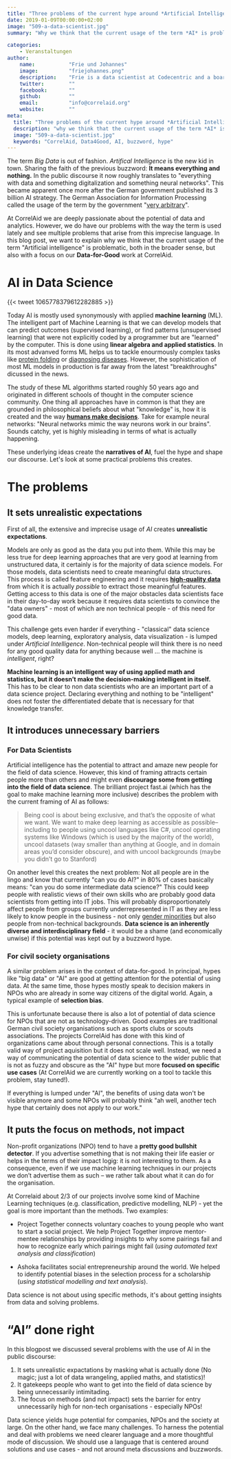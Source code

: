 ```yaml
---
title: "Three problems of the current hype around *Artificial Intelligence*"
date: 2019-01-09T00:00:00+02:00
image: "509-a-data-scientist.jpg"
summary: "Why we think that the current usage of the term *AI* is problematic"

categories:       
    - Veranstaltungen
author: 
    name:           "Frie und Johannes"
    image:          "friejohannes.png"
    description:    "Frie is a data scientist at Codecentric and a board member of CorrelAid; she tweets under [@ameisen_strasse](https://twitter.com/ameisen_strasse). Johannes is the founder and head of the board of CorrelAid; he tweets under [@jj_mllr](https://twitter.com/jj_mllr)."
    twitter:        ""
    facebook:       ""
    github:         ""
    email:          "info@correlaid.org"
    website:        ""
meta:
  title: "Three problems of the current hype around *Artificial Intelligence*"
  description: "why we think that the current usage of the term *AI* is problematic"
  image: "509-a-data-scientist.jpg"
  keywords: "CorrelAid, Data4Good, AI, buzzword, hype"
---
```


The term *Big Data* is out of fashion. *Artifical Intelligence* is the new kid in town. Sharing the faith of the previous buzzword: **It means everything and nothing.** In the public discourse it now roughly translates to "everything with data and something digitalization and something neural networks". This became apparent once more after the German government published its 3 billion AI strategy. The German Association for Information Processing called the usage of the term by the government "[very arbitrary](https://gi.de/meldung/gi-kommentiert-eckpunkte-einer-ki-strategie-der-bundesregierung/)". 

At CorrelAid we are deeply passionate about the potential of data and analytics. However, we do have our problems with the way the term is used lately and see multiple problems that arise from this imprecise language.  In this blog post, we want to explain why we think that the current usage of the term "Artificial intelligence" is problematic, both in the broader sense, but also with a focus on our **Data-for-Good** work at CorrelAid. 

# AI in Data Science  

{{< tweet 1065778379612282885 >}}

Today AI is mostly used synonymously with applied **machine learning** (ML). The intelligent part of Machine Learning is that we can develop models that can predict outcomes (supervised learning), or find patterns (unsupervised learning) that were not explicitly coded by a programmer but are "learned" by the computer. This is done using **linear algebra and applied statistics**. In its most advanved forms ML helps us to tackle enourmously complex tasks like [protein folding](https://thenewstack.io/deepmind-ai-makes-breakthrough-with-protein-folding-problem/) or [diagnosing diseases](https://thenewstack.io/scientists-artificially-intelligent-nanoarray-can-diagnose-disease-using-breath/). However, the sophistication of most ML models in production is far away from the latest "breakthroughs" dicussed in the news.

The study of these ML algorithms started roughly 50 years ago and originated in different schools of thought in the computer science community. One thing all approaches have in common is that they are grounded in philosophical beliefs about what "knowledge" is, how it is created and the way **[humans make decisions](https://www.youtube.com/watch?v=B8J4uefCQMc&t=711s)**. Take for example neural networks: "Neural networks mimic the way neurons work in our brains". Sounds catchy, yet is highly misleading in terms of what is actually happening.

These underlying ideas create the **narratives of AI**, fuel the hype and shape our discourse. Let's look at some practical problems this creates. 

# The problems

## It sets unrealistic expectations
First of all, the extensive and imprecise usage of *AI* creates **unrealistic expectations**.

Models are only as good as the data you put into them. While this may be less true for deep learning approaches that are very good at learning from unstructured data, it certainly is for the majority of data science models. For those models, data scientists need to create meaningful data structures. This process is called feature engineering and it requires [**high-quality data**](https://hbr.org/2018/04/if-your-data-is-bad-your-machine-learning-tools-are-useless) from which it is actually *possible* to extract those meaningful features. Getting access to this data is one of the major obstacles data scientists face in their day-to-day work because it requires data scientists to convince the "data owners" - most of which are non technical people - of this need for good data. 

This challenge gets even harder if everything - "classical" data science models, deep learning, exploratory analysis, data visualization - is lumped under *Artificial Intelligence*. Non-technical people will think there is no need for any good quality data for anything because well … the machine is *intelligent*, right? 

**Machine learning is an intelligent way of using applied math and statistics, but it doesn’t make the decision-making intelligent in itself.** This has to be clear to non data scientists who are an important part of a data science project. Declaring everything and nothing to be "intelligent" does not foster the differentiated debate that is necessary for that knowledge transfer.

## It introduces unnecessary barriers  

### For Data Scientists
Artificial intelligence has the potential to attract and amaze new people for the field of data science. However, this kind of framing attracts certain people more than others and might even **discourage some from getting into the field of data science**. The brilliant project fast.ai (which has the goal to make machine learning more inclusive) describes the problem with the current framing of AI as follows: 

> Being cool is about being exclusive, and that’s the opposite of what we want. We want to make deep learning as accessible as possible– including to people using uncool languages like C#, uncool operating systems like Windows (which is used by the majority of the world), uncool datasets (way smaller than anything at Google, and in domain areas you’d consider obscure), and with uncool backgrounds (maybe you didn’t go to Stanford)

On another level this creates the next problem: Not all people are in the lingo and know that currently "can you do AI?" in 80% of cases basically means: "can you do some intermediate data science?" This could keep people with realistic views of their own skills who are probably good data scientists from getting into IT jobs. This will probably disproportionately affect people from groups currently underrepresented in IT as they are less likely to know people in the business - not only [gender minorities](https://www.wired.com/story/artificial-intelligence-researchers-gender-imbalance/) but also people from non-technical backgrounds. **Data science is an inherently diverse and interdisciplinary field** - it would be a shame (and economically unwise) if this potential was kept out by a buzzword hype.

### For civil society organisations

A similar problem arises in the context of data-for-good. In principal, hypes like "big data" or "AI" are good at getting attention for the potential of using data. At the same time, those hypes mostly speak to decision makers in NPOs who are already in some way citizens of the digital world. Again, a typical example of **selection bias**. 

This is unfortunate because there is also a lot of potential of data science for NPOs that are not as technology-driven. Good examples are traditional German civil society organisations such as sports clubs or scouts associations. The projects CorrelAid has done with this kind of organizations came about through personal connections. This is a totally valid way of project aquisition but it does not scale well. Instead, we need a way of communicating the potential of data science to the wider public that is not as fuzzy and obscure as the "AI" hype but more **focused on specific use cases** (At CorrelAid we are currently working on a tool to tackle this problem, stay tuned!).

If everything is lumped under "AI", the benefits of using data won't be visible anymore and some NPOs will probably think "ah well, another tech hype that certainly does not apply to our work."

## It puts the focus on methods, not impact

Non-profit organizations (NPO) tend to have a **pretty good bullshit detector**. If you advertise something that is not making their life easier or helps in the terms of their impact logig: it is not interesting to them. As a consequence, even if we use machine learning techniques in our projects we don’t advertise them as such – we rather talk about what it can do for the organisation. 

At Correlaid about 2/3 of our projects involve some kind of Machine Learning techniques (e.g. classification, predictive modelling, NLP) - yet the goal is more important than the methods. Two examples: 

* Project Together connects voluntary coaches to young people who want to start a social project. We help Project Together improve mentor-mentee relationships by providing insights to why some pairings fail and how to recognize early which pairings might fail (*using automated text analysis and classification*)
 
* Ashoka facilitates social entrepreneurship around the world. We helped to identify potential biases in the selection process for a scholarship (*using statistical modelling and text analysis*).

Data science is not about using specific methods, it's about getting insights from data and solving problems.

# “AI” done right

In this blogpost we discussed several problems with the use of AI in the public discourse:

1. It sets unrealistic expactations by masking what is actually done (No magic; just a lot of data wrangeling, applied maths, and statistics)!
2. It gatekeeps people who want to get into the field of data science by being unnecessarily intimitading.
3. The focus on methods (and not impact) sets the barrier for entry unnecessarily high for non-tech organisations - especially NPOs! 

Data science yields huge potential for companies, NPOs and the society at large. On the other hand, we face many challenges. To harness the potential and deal with problems we need clearer language and a more thoughtful mode of discussion. We should use a language that is centered around solutions and use cases - and not around meta discussions and buzzwords. 

